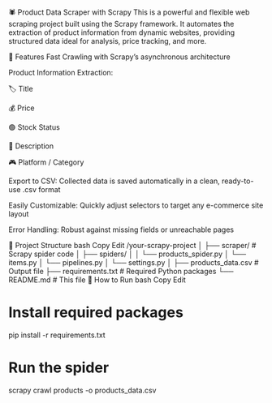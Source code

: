🕷️ Product Data Scraper with Scrapy
This is a powerful and flexible web scraping project built using the Scrapy framework. It automates the extraction of product information from dynamic websites, providing structured data ideal for analysis, price tracking, and more.

🚀 Features
Fast Crawling with Scrapy’s asynchronous architecture

Product Information Extraction:

🏷️ Title

💰 Price

🟢 Stock Status

🧾 Description

🎮 Platform / Category

Export to CSV: Collected data is saved automatically in a clean, ready-to-use .csv format

Easily Customizable: Quickly adjust selectors to target any e-commerce site layout

Error Handling: Robust against missing fields or unreachable pages

📁 Project Structure
bash
Copy
Edit
/your-scrapy-project
│
├── scraper/              # Scrapy spider code
│   ├── spiders/
│   │   └── products_spider.py
│   └── items.py
│   └── pipelines.py
│   └── settings.py
│
├── products_data.csv     # Output file
├── requirements.txt      # Required Python packages
└── README.md             # This file
🔧 How to Run
bash
Copy
Edit
# Install required packages
pip install -r requirements.txt

# Run the spider
scrapy crawl products -o products_data.csv
